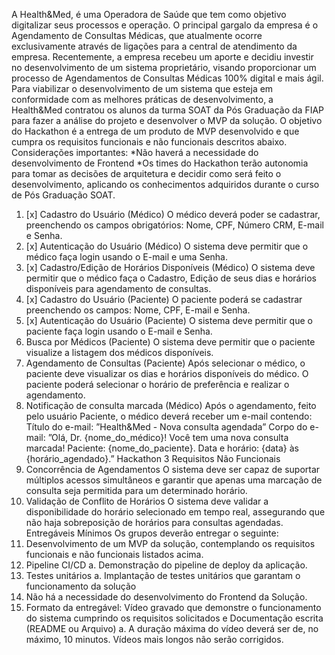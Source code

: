 A Health&Med, é uma Operadora de Saúde que tem como objetivo digitalizar
seus processos e operação. O principal gargalo da empresa é o Agendamento
de Consultas Médicas, que atualmente ocorre exclusivamente através de
ligações para a central de atendimento da empresa.
Recentemente, a empresa recebeu um aporte e decidiu investir no
desenvolvimento de um sistema proprietário, visando proporcionar um
processo de Agendamentos de Consultas Médicas 100% digital e mais ágil.
Para viabilizar o desenvolvimento de um sistema que esteja em conformidade
com as melhores práticas de desenvolvimento, a Health&Med contratou os
alunos da turma SOAT da Pós Graduação da FIAP para fazer a análise do
projeto e desenvolver o MVP da solução.
O objetivo do Hackathon é a entrega de um produto de MVP desenvolvido e
que cumpra os requisitos funcionais e não funcionais descritos abaixo.
Considerações importantes:
*Não haverá a necessidade do desenvolvimento de Frontend
*Os times do Hackathon terão autonomia para tomar as decisões de
arquitetura e decidir como será feito o desenvolvimento, aplicando os
conhecimentos adquiridos durante o curso de Pós Graduação SOAT.

1. [x] Cadastro do Usuário (Médico)
       O médico deverá poder se cadastrar, preenchendo os campos
       obrigatórios: Nome, CPF, Número CRM, E-mail e Senha.
2. [x] Autenticação do Usuário (Médico)
       O sistema deve permitir que o médico faça login usando o E-mail e uma
       Senha.
3. [x] Cadastro/Edição de Horários Disponíveis (Médico)
       O sistema deve permitir que o médico faça o Cadastro, Edição de seus
       dias e horários disponíveis para agendamento de consultas.
4. [x] Cadastro do Usuário (Paciente)
       O paciente poderá se cadastrar preenchendo os campos: Nome, CPF,
       E-mail e Senha.
5. [x] Autenticação do Usuário (Paciente)
       O sistema deve permitir que o paciente faça login usando o E-mail e
       Senha.
6. Busca por Médicos (Paciente)
   O sistema deve permitir que o paciente visualize a listagem dos
   médicos disponíveis.
7. Agendamento de Consultas (Paciente)
   Após selecionar o médico, o paciente deve visualizar os dias e horários
   disponíveis do médico.
   O paciente poderá selecionar o horário de preferência e realizar o
   agendamento.
8. Notificação de consulta marcada (Médico)
   Após o agendamento, feito pelo usuário Paciente, o médico deverá
   receber um e-mail contendo:
   Título do e-mail:
   ”Health&Med - Nova consulta agendada”
   Corpo do e-mail:
   ”Olá, Dr. {nome_do_médico}!
   Você tem uma nova consulta marcada!
   Paciente: {nome_do_paciente}.
   Data e horário: {data} às {horário_agendado}.”
   Hackathon 3
   Requisitos Não Funcionais
9. Concorrência de Agendamentos
   O sistema deve ser capaz de suportar múltiplos acessos simultâneos e
   garantir que apenas uma marcação de consulta seja permitida para um
   determinado horário.
10. Validação de Conflito de Horários
    O sistema deve validar a disponibilidade do horário selecionado em
    tempo real, assegurando que não haja sobreposição de horários para
    consultas agendadas.
    Entregáveis Mínimos
    Os grupos deverão entregar o seguinte:
11. Desenvolvimento de um MVP da solução, contemplando os requisitos
    funcionais e não funcionais listados acima.
12. Pipeline CI/CD
    a. Demonstração do pipeline de deploy da aplicação.
13. Testes unitários
    a. Implantação de testes unitários que garantam o funcionamento da
    solução
14. Não há a necessidade do desenvolvimento do Frontend da Solução.
15. Formato da entregável: Vídeo gravado que demonstre o funcionamento do
    sistema cumprindo os requisitos solicitados e Documentação escrita
    (README ou Arquivo)
    a. A duração máxima do vídeo deverá ser de, no máximo, 10 minutos.
    Vídeos mais longos não serão corrigidos.
